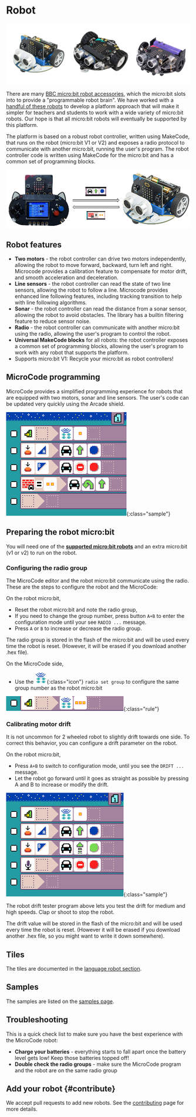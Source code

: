 # Robot

![Photograph of micro:bit robots](./images/robots.jpg)

There are many [BBC micro:bit robot accessories](https://microbit.org/buy/accessories/?category=Robotics), which the micro:bit slots into to provide a "programmable robot brain". We have worked with a [handful of these robots](./robots-supported.md) to develop a platform approach that will make it simpler for teachers and students to work with a wide variety of micro:bit robots. Our hope is that all micro:bit robots will eventually be supported by this platform.

The platform is based on a robust robot controller, written using MakeCode, that runs on the robot (micro:bit V1 or V2) and exposes a radio protocol to communicate with another micro:bit, running the user's program. The robot controller code is written using MakeCode for the micro:bit and has a common set of programming blocks.

![A diagram showing how MicroCode is communicating with the robot](./images/mcrc.jpg)

## Robot features

-   **Two motors** - the robot controller can drive two motors independently, allowing the robot to move forward, backward, turn left and right. Microcode provides a calibration feature to compensate for motor drift, and smooth acceleration and deceleration.
-   **Line sensors** - the robot controller can read the state of two line sensors, allowing the robot to follow a line. Microcode provides enhanced line following features, including tracking transition to help with line following algorithms.
-   **Sonar** - the robot controller can read the distance from a sonar sensor, allowing the robot to avoid obstacles. The library has a builtin filtering feature to reduce sensor noise.
-   **Radio** - the robot controller can communicate with another micro:bit using the radio, allowing the user's program to control the robot.
-   **Universal MakeCode blocks** for all robots: the robot controller exposes a common set of programming blocks, allowing the user's program to work with any robot that supports the platform.
-   Supports micro:bit V1: Recycle your micro:bit as robot controllers!

## MicroCode programming

MicroCode provides a simplified programming experience for robots that are equipped with two motors, sonar and line sensors. The user's code can be updated very quickly using the Arcade shield.

![robot blocks showcase](./images/generated/sample_robot_showcase_page_1.png){:class="sample"}

## Preparing the robot micro:bit

You will need one of the **[supported micro:bit robots](./robots-supported.md)** and an extra micro:bit (v1 or v2) to run on the robot.

### Configuring the radio group

The MicroCode editor and the robot micro:bit communicate using the radio. These are the steps to configure the robot and the MicroCode:

On the robot micro:bit,

-   Reset the robot micro:bit and note the radio group,
-   If you need to change the group number, press button `A+B` to enter the configuration mode until your see `RADIO ...` message.
-   Press `A` or `B` to increase or decrease the radio group.

The radio group is stored in the flash of the micro:bit and will be used every time the robot is reset. (However, it will be erased if you download another .hex file).

On the MicroCode side,

-   Use the ![radio set group](./images/generated/icon_A6A.png){:class="icon"} `radio set group` to configure the same group number as the robot micro:bit

![setting radio group 3 on page start](./images/generated/sample_robot_shake_page_1_rule_1.png){:class="rule"}

### Calibrating motor drift

It is not uncommon for 2 wheeled robot to slightly drift towards one side. To correct this behavior, you can configure a drift parameter on the robot.

On the robot micro:bit,

-   Press `A+B` to switch to configuration mode, until you see the `DRIFT ...` message.
-   Let the robot go forward until it goes as straight as possible by pressing A and B to increase or modify the drift.

![robot drift tester](./images/generated/sample_robot_drift_tester_page_1.png){:class="sample"}

The robot drift tester program above lets you test the drift for medium and high speeds. Clap or shoot to stop the robot.

The drift value will be stored in the flash of the micro:bit and will be used every time the robot is reset.
(However it will be erased if you download another .hex file, so you might want to write it down somewhere).

## Tiles

The tiles are documented
in the [language robot section](./language#robot).

## Samples

The samples are listed on the [samples page](./samples.md#robot).

## Troubleshooting

This is a quick check list to make sure you have the best experience with the MicroCode robot:

-   **Charge your batteries** - everything starts to fall apart once the battery level gets low! Keep those batteries topped off!
-   **Double check the radio groups** - make sure the MicroCode program and the robot are on the same radio group

## Add your robot {#contribute}

We accept pull requests to add new robots. See the [contributing](./robots-supported.md) page for more details.
